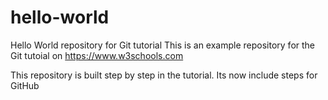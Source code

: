 # hello-world
Hello World repository for Git tutorial
This is an example repository for the Git tutoial on https://www.w3schools.com

This repository is built step by step in the tutorial.
Its now include steps for GitHub
